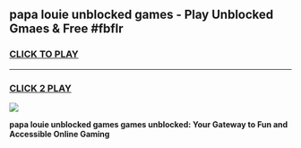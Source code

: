 
## papa louie unblocked games - Play Unblocked Gmaes & Free #fbflr
<h3>
<a href="https://news.freeplayer.one?title=papa_louie_unblocked_games&ref=03M">CLICK TO PLAY</a></h3>
<hr>

<h3>
<a href="https://news.freeplayer.one?title=papa_louie_unblocked_games&ref=03M">CLICK 2 PLAY</a>
  
</h3>

<a href="https://news.freeplayer.one?title=papa_louie_unblocked_games&ref=03M"><img src="https://clearcache.store/games.png"></a>


**papa louie unblocked games games unblocked: Your Gateway to Fun and Accessible Online Gaming**
